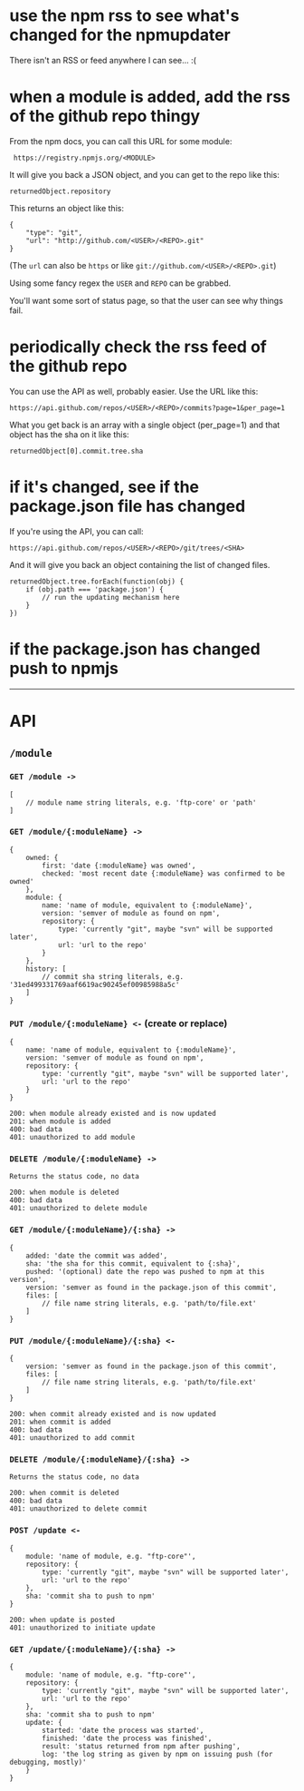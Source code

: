 # use the npm rss to see what's changed for the npmupdater

There isn't an RSS or feed anywhere I can see... :(

# when a module is added, add the rss of the github repo thingy

From the npm docs, you can call this URL for some module:

	 https://registry.npmjs.org/<MODULE>

It will give you back a JSON object, and you can get to the repo like this:

	returnedObject.repository

This returns an object like this:

	{
		"type": "git",
		"url": "http://github.com/<USER>/<REPO>.git"
	}

(The `url` can also be `https` or like `git://github.com/<USER>/<REPO>.git`)

Using some fancy regex the `USER` and `REPO` can be grabbed.

You'll want some sort of status page, so that the user can see why things fail.

# periodically check the rss feed of the github repo

You can use the API as well, probably easier. Use the URL like this:

	https://api.github.com/repos/<USER>/<REPO>/commits?page=1&per_page=1

What you get back is an array with a single object (per_page=1) and that
object has the sha on it like this:

	returnedObject[0].commit.tree.sha

# if it's changed, see if the package.json file has changed

If you're using the API, you can call:

	https://api.github.com/repos/<USER>/<REPO>/git/trees/<SHA>

And it will give you back an object containing the list of changed files.

	returnedObject.tree.forEach(function(obj) {
		if (obj.path === 'package.json') {
			// run the updating mechanism here
		}
	})

# if the package.json has changed push to npmjs


---


# API

## `/module`

### `GET /module ->`

	[
		// module name string literals, e.g. 'ftp-core' or 'path'
	]

### `GET /module/{:moduleName} ->`

	{
		owned: {
			first: 'date {:moduleName} was owned',
			checked: 'most recent date {:moduleName} was confirmed to be owned'
		},
		module: {
			name: 'name of module, equivalent to {:moduleName}',
			version: 'semver of module as found on npm',
			repository: {
				type: 'currently "git", maybe "svn" will be supported later',
				url: 'url to the repo'
			}
		},
		history: [
			// commit sha string literals, e.g. '31ed499331769aaf6619ac90245ef00985988a5c'
		]
	}

### `PUT /module/{:moduleName} <-` (create or replace)

	{
		name: 'name of module, equivalent to {:moduleName}',
		version: 'semver of module as found on npm',
		repository: {
			type: 'currently "git", maybe "svn" will be supported later',
			url: 'url to the repo'
		}
	}

	200: when module already existed and is now updated
	201: when module is added
	400: bad data
	401: unauthorized to add module

### `DELETE /module/{:moduleName} ->`

	Returns the status code, no data

	200: when module is deleted
	400: bad data
	401: unauthorized to delete module

### `GET /module/{:moduleName}/{:sha} ->`

	{
		added: 'date the commit was added',
		sha: 'the sha for this commit, equivalent to {:sha}',
		pushed: '(optional) date the repo was pushed to npm at this version',
		version: 'semver as found in the package.json of this commit',
		files: [
			// file name string literals, e.g. 'path/to/file.ext'
		]
	}

### `PUT /module/{:moduleName}/{:sha} <-`

	{
		version: 'semver as found in the package.json of this commit',
		files: [
			// file name string literals, e.g. 'path/to/file.ext'
		]
	}

	200: when commit already existed and is now updated
	201: when commit is added
	400: bad data
	401: unauthorized to add commit

### `DELETE /module/{:moduleName}/{:sha} ->`

	Returns the status code, no data

	200: when commit is deleted
	400: bad data
	401: unauthorized to delete commit

### `POST /update <-`

	{
		module: 'name of module, e.g. "ftp-core"',
		repository: {
			type: 'currently "git", maybe "svn" will be supported later',
			url: 'url to the repo'
		},
		sha: 'commit sha to push to npm'
	}

	200: when update is posted
	401: unauthorized to initiate update

### `GET /update/{:moduleName}/{:sha} ->`

	{
		module: 'name of module, e.g. "ftp-core"',
		repository: {
			type: 'currently "git", maybe "svn" will be supported later',
			url: 'url to the repo'
		},
		sha: 'commit sha to push to npm'
		update: {
			started: 'date the process was started',
			finished: 'date the process was finished',
			result: 'status returned from npm after pushing',
			log: 'the log string as given by npm on issuing push (for debugging, mostly)'
		}
	}

